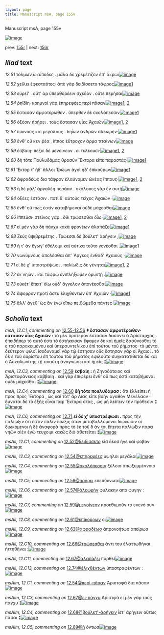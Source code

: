 ```yaml
---
layout: page
title: Manuscript msA, page 155v
---
```


Manuscript msA, page 155v

[![image](http://www.homermultitext.org/iipsrv?OBJ=IIP,1.0&FIF=/project/homer/pyramidal/deepzoom/hmt/vaimg/2017a/VA155VN_0657.tif&WID=100&CVT=JPEG)](http://www.homermultitext.org/ict2/?urn=urn:cite2:hmt:vaimg.2017a:VA155VN_0657)

prev:  [155r](../155r) | next:  [156r](../156r)

## *Iliad* text

*12.51* <a id="12.51"/> τόλμων ὠκύποδες . μάλα δὲ χρεμέτιζον ἐπ' ἄκρωι[![image](http://www.homermultitext.org/iipsrv?OBJ=IIP,1.0&FIF=/project/homer/pyramidal/deepzoom/hmt/vaimg/2017a/VA155VN_0657.tif&RGN=0.4935,0.2261,0.4414,0.0278&WID=1000&CVT=JPEG)](http://www.homermultitext.org/ict2/?urn=urn:cite2:hmt:vaimg.2017a:VA155VN_0657@0.4935,0.2261,0.4414,0.0278)

*12.52* <a id="12.52"/> χείλει ἐφεσταότες· ἀπὸ γὰρ δειδίσσετο τάφρος[![image](http://www.homermultitext.org/iipsrv?OBJ=IIP,1.0&FIF=/project/homer/pyramidal/deepzoom/hmt/vaimg/2017a/VA155VN_0657.tif&RGN=0.4955,0.2494,0.4154,0.0278&WID=1000&CVT=JPEG)](http://www.homermultitext.org/ict2/?urn=urn:cite2:hmt:vaimg.2017a:VA155VN_0657@0.4955,0.2494,0.4154,0.0278)[1](#msAil_12.C1)

*12.53* <a id="12.53"/> εὐρεῖ' . οὔτ' ὰρ ὑπερθορέειν σχεδὸν . οὔτε περῆσαι[![image](http://www.homermultitext.org/iipsrv?OBJ=IIP,1.0&FIF=/project/homer/pyramidal/deepzoom/hmt/vaimg/2017a/VA155VN_0657.tif&RGN=0.5045,0.2712,0.4274,0.0225&WID=1000&CVT=JPEG)](http://www.homermultitext.org/ict2/?urn=urn:cite2:hmt:vaimg.2017a:VA155VN_0657@0.5045,0.2712,0.4274,0.0225)

*12.54* <a id="12.54"/> ῥηϊδίη· κρημνοὶ γὰρ ἐπηρεφέες περὶ πᾶσαν[![image](http://www.homermultitext.org/iipsrv?OBJ=IIP,1.0&FIF=/project/homer/pyramidal/deepzoom/hmt/vaimg/2017a/VA155VN_0657.tif&RGN=0.5055,0.2893,0.4274,0.0225&WID=1000&CVT=JPEG)](http://www.homermultitext.org/ict2/?urn=urn:cite2:hmt:vaimg.2017a:VA155VN_0657@0.5055,0.2893,0.4274,0.0225)[1](#msAil_12.C3), [2](#msAil_12.C2)

*12.55* <a id="12.55"/> ἕστασαν ἀμφοτέρωθεν . ὕπερθεν δὲ σκολόπεσσιν[![image](http://www.homermultitext.org/iipsrv?OBJ=IIP,1.0&FIF=/project/homer/pyramidal/deepzoom/hmt/vaimg/2017a/VA155VN_0657.tif&RGN=0.5045,0.3088,0.4274,0.0225&WID=1000&CVT=JPEG)](http://www.homermultitext.org/ict2/?urn=urn:cite2:hmt:vaimg.2017a:VA155VN_0657@0.5045,0.3088,0.4274,0.0225)[1](#msAil_12.C4)

*12.56* <a id="12.56"/> ὀξέσιν ἠρήρει . τοὺς ἔστασαν υἷες Ἀχαιῶν[![image](http://www.homermultitext.org/iipsrv?OBJ=IIP,1.0&FIF=/project/homer/pyramidal/deepzoom/hmt/vaimg/2017a/VA155VN_0657.tif&RGN=0.4925,0.3261,0.4274,0.0225&WID=1000&CVT=JPEG)](http://www.homermultitext.org/ict2/?urn=urn:cite2:hmt:vaimg.2017a:VA155VN_0657@0.4925,0.3261,0.4274,0.0225)[1](#msA_12.C2), [2](#msAil_12.C5)

*12.57* <a id="12.57"/> πυκνοὺς καὶ μεγάλους . δηΐων ἀνδρῶν ἀλεωρήν·[![image](http://www.homermultitext.org/iipsrv?OBJ=IIP,1.0&FIF=/project/homer/pyramidal/deepzoom/hmt/vaimg/2017a/VA155VN_0657.tif&RGN=0.4985,0.3449,0.4384,0.0225&WID=1000&CVT=JPEG)](http://www.homermultitext.org/ict2/?urn=urn:cite2:hmt:vaimg.2017a:VA155VN_0657@0.4985,0.3449,0.4384,0.0225)[1](#msAil_12.C6)

*12.58* <a id="12.58"/> ἔνθ' οὔ κεν ῥέα , ἵ̈ππος ἐΰτροχον ἅρμα τιταίνων[![image](http://www.homermultitext.org/iipsrv?OBJ=IIP,1.0&FIF=/project/homer/pyramidal/deepzoom/hmt/vaimg/2017a/VA155VN_0657.tif&RGN=0.5005,0.3636,0.4384,0.0225&WID=1000&CVT=JPEG)](http://www.homermultitext.org/ict2/?urn=urn:cite2:hmt:vaimg.2017a:VA155VN_0657@0.5005,0.3636,0.4384,0.0225)

*12.59* <a id="12.59"/> ἐσβαίη· πεζοὶ δὲ μενοίνεον . εἰ τελέουσι·[![image](http://www.homermultitext.org/iipsrv?OBJ=IIP,1.0&FIF=/project/homer/pyramidal/deepzoom/hmt/vaimg/2017a/VA155VN_0657.tif&RGN=0.4955,0.3839,0.4384,0.0225&WID=1000&CVT=JPEG)](http://www.homermultitext.org/ict2/?urn=urn:cite2:hmt:vaimg.2017a:VA155VN_0657@0.4955,0.3839,0.4384,0.0225)[1](#msAil_12.C7), [2](#msA_12.C3)

*12.60* <a id="12.60"/> δὴ τότε Πουλυδάμας θρασὺν Ἕκτορα εῖπε παραστάς·[![image](http://www.homermultitext.org/iipsrv?OBJ=IIP,1.0&FIF=/project/homer/pyramidal/deepzoom/hmt/vaimg/2017a/VA155VN_0657.tif&RGN=0.4935,0.4005,0.4474,0.0248&WID=1000&CVT=JPEG)](http://www.homermultitext.org/ict2/?urn=urn:cite2:hmt:vaimg.2017a:VA155VN_0657@0.4935,0.4005,0.4474,0.0248)[1](#msA_12.C4)

*12.61* <a id="12.61"/> Ἕκτορ τ' ἢδ' ἄλλοι Τρώων ἀγοὶ ἠδ' ἐπίκούρων[![image](http://www.homermultitext.org/iipsrv?OBJ=IIP,1.0&FIF=/project/homer/pyramidal/deepzoom/hmt/vaimg/2017a/VA155VN_0657.tif&RGN=0.4955,0.42,0.4474,0.0248&WID=1000&CVT=JPEG)](http://www.homermultitext.org/ict2/?urn=urn:cite2:hmt:vaimg.2017a:VA155VN_0657@0.4955,0.42,0.4474,0.0248)[1](#msAil_12.C8)

*12.62* <a id="12.62"/> ἀφραδέως δια τάφρον ἐλαύνομεν ὠκέας ἵππους·[![image](http://www.homermultitext.org/iipsrv?OBJ=IIP,1.0&FIF=/project/homer/pyramidal/deepzoom/hmt/vaimg/2017a/VA155VN_0657.tif&RGN=0.4935,0.441,0.4484,0.0255&WID=1000&CVT=JPEG)](http://www.homermultitext.org/ict2/?urn=urn:cite2:hmt:vaimg.2017a:VA155VN_0657@0.4935,0.441,0.4484,0.0255)[1](#msAim_12.C2), [2](#msAil_12.C9)

*12.63* <a id="12.63"/> ἡ δὲ μάλ' ἀργαλέη περάαν . σκόλοπες γὰρ ἐν αυτῇ[![image](http://www.homermultitext.org/iipsrv?OBJ=IIP,1.0&FIF=/project/homer/pyramidal/deepzoom/hmt/vaimg/2017a/VA155VN_0657.tif&RGN=0.4955,0.4576,0.4484,0.0255&WID=1000&CVT=JPEG)](http://www.homermultitext.org/ict2/?urn=urn:cite2:hmt:vaimg.2017a:VA155VN_0657@0.4955,0.4576,0.4484,0.0255)

*12.64* <a id="12.64"/> ὀξέες ἑστᾶσιν . ποτὶ δ' αὐτοὺς τεῖχος Ἀχαιῶν ·[![image](http://www.homermultitext.org/iipsrv?OBJ=IIP,1.0&FIF=/project/homer/pyramidal/deepzoom/hmt/vaimg/2017a/VA155VN_0657.tif&RGN=0.4945,0.4786,0.4484,0.0255&WID=1000&CVT=JPEG)](http://www.homermultitext.org/ict2/?urn=urn:cite2:hmt:vaimg.2017a:VA155VN_0657@0.4945,0.4786,0.4484,0.0255)

*12.65* <a id="12.65"/> ἔνθ' οὔ πως ἐστὶν καταβήμεναι οὐδὲ μάχεσθαι[![image](http://www.homermultitext.org/iipsrv?OBJ=IIP,1.0&FIF=/project/homer/pyramidal/deepzoom/hmt/vaimg/2017a/VA155VN_0657.tif&RGN=0.4965,0.4951,0.4484,0.0255&WID=1000&CVT=JPEG)](http://www.homermultitext.org/ict2/?urn=urn:cite2:hmt:vaimg.2017a:VA155VN_0657@0.4965,0.4951,0.4484,0.0255)

*12.66* <a id="12.66"/> ἱ̈ππεῦσι· στεῖνος γὰρ . ὅθι τρώσεσθαι ὀΐω·[![image](http://www.homermultitext.org/iipsrv?OBJ=IIP,1.0&FIF=/project/homer/pyramidal/deepzoom/hmt/vaimg/2017a/VA155VN_0657.tif&RGN=0.4735,0.5184,0.4144,0.0255&WID=1000&CVT=JPEG)](http://www.homermultitext.org/ict2/?urn=urn:cite2:hmt:vaimg.2017a:VA155VN_0657@0.4735,0.5184,0.4144,0.0255)[1](#msA_12.C5), [2](#msAil_12.C10)

*12.67* <a id="12.67"/> εἰ μὲν γὰρ δὴ πάγχυ κακὰ φρονέων ἀλαπάζει[![image](http://www.homermultitext.org/iipsrv?OBJ=IIP,1.0&FIF=/project/homer/pyramidal/deepzoom/hmt/vaimg/2017a/VA155VN_0657.tif&RGN=0.4955,0.5304,0.4354,0.0293&WID=1000&CVT=JPEG)](http://www.homermultitext.org/ict2/?urn=urn:cite2:hmt:vaimg.2017a:VA155VN_0657@0.4955,0.5304,0.4354,0.0293)[1](#msAil_12.C11)

*12.68* <a id="12.68"/> Ζεὺς ὑψιβρεμέτης . Τρώεσσι δὲ βούλετ' ἀρήγειν ,[![image](http://www.homermultitext.org/iipsrv?OBJ=IIP,1.0&FIF=/project/homer/pyramidal/deepzoom/hmt/vaimg/2017a/VA155VN_0657.tif&RGN=0.4955,0.5522,0.4354,0.0293&WID=1000&CVT=JPEG)](http://www.homermultitext.org/ict2/?urn=urn:cite2:hmt:vaimg.2017a:VA155VN_0657@0.4955,0.5522,0.4354,0.0293)

*12.69* <a id="12.69"/> ῆ τ' ὰν ἔγωγ' ἐθέλοιμι καὶ αὐτίκα τοῦτο γενέσθαι .[![image](http://www.homermultitext.org/iipsrv?OBJ=IIP,1.0&FIF=/project/homer/pyramidal/deepzoom/hmt/vaimg/2017a/VA155VN_0657.tif&RGN=0.4935,0.5695,0.4354,0.0293&WID=1000&CVT=JPEG)](http://www.homermultitext.org/ict2/?urn=urn:cite2:hmt:vaimg.2017a:VA155VN_0657@0.4935,0.5695,0.4354,0.0293)[1](#msAim_12.C5)

*12.70* <a id="12.70"/> νωνύμνους ἀπολέσθαι ἀπ' Ἄργεος ἐνθάδ' Ἀχαιούς ·[![image](http://www.homermultitext.org/iipsrv?OBJ=IIP,1.0&FIF=/project/homer/pyramidal/deepzoom/hmt/vaimg/2017a/VA155VN_0657.tif&RGN=0.4975,0.5905,0.4394,0.0293&WID=1000&CVT=JPEG)](http://www.homermultitext.org/ict2/?urn=urn:cite2:hmt:vaimg.2017a:VA155VN_0657@0.4975,0.5905,0.4394,0.0293)

*12.71* <a id="12.71"/> εἰ δέ χ' ὑποστρέψωσι . παλίωξις δὲ γένηται[![image](http://www.homermultitext.org/iipsrv?OBJ=IIP,1.0&FIF=/project/homer/pyramidal/deepzoom/hmt/vaimg/2017a/VA155VN_0657.tif&RGN=0.4875,0.6071,0.4074,0.0293&WID=1000&CVT=JPEG)](http://www.homermultitext.org/ict2/?urn=urn:cite2:hmt:vaimg.2017a:VA155VN_0657@0.4875,0.6071,0.4074,0.0293)[1](#msA_12.C6), [2](#msAil_12.C12)

*12.72* <a id="12.72"/> ἐκ νηῶν . καὶ τάφρῳ ἐνιπλήξωμεν ὀρυκτῇ .[![image](http://www.homermultitext.org/iipsrv?OBJ=IIP,1.0&FIF=/project/homer/pyramidal/deepzoom/hmt/vaimg/2017a/VA155VN_0657.tif&RGN=0.4935,0.6319,0.4424,0.0233&WID=1000&CVT=JPEG)](http://www.homermultitext.org/ict2/?urn=urn:cite2:hmt:vaimg.2017a:VA155VN_0657@0.4935,0.6319,0.4424,0.0233)

*12.73* <a id="12.73"/> οὐκέτ' ἔπειτ' ὀίω οὐδ' ἄγγελον ἀπονέεσθαι[![image](http://www.homermultitext.org/iipsrv?OBJ=IIP,1.0&FIF=/project/homer/pyramidal/deepzoom/hmt/vaimg/2017a/VA155VN_0657.tif&RGN=0.4965,0.6484,0.4424,0.0233&WID=1000&CVT=JPEG)](http://www.homermultitext.org/ict2/?urn=urn:cite2:hmt:vaimg.2017a:VA155VN_0657@0.4965,0.6484,0.4424,0.0233)

*12.74* <a id="12.74"/> ἄψορρον προτὶ ἄστυ ἐλιχθέντων ὑπ' Ἀχαιῶν ·[![image](http://www.homermultitext.org/iipsrv?OBJ=IIP,1.0&FIF=/project/homer/pyramidal/deepzoom/hmt/vaimg/2017a/VA155VN_0657.tif&RGN=0.4855,0.6657,0.4424,0.0233&WID=1000&CVT=JPEG)](http://www.homermultitext.org/ict2/?urn=urn:cite2:hmt:vaimg.2017a:VA155VN_0657@0.4855,0.6657,0.4424,0.0233)[1](#msAil_12.C13)

*12.75* <a id="12.75"/> ἂλλ' άγεθ' ὡς ἂν ἐγὼ εἴπω πειθώμεθα πάντες·[![image](http://www.homermultitext.org/iipsrv?OBJ=IIP,1.0&FIF=/project/homer/pyramidal/deepzoom/hmt/vaimg/2017a/VA155VN_0657.tif&RGN=0.4915,0.686,0.4424,0.0233&WID=1000&CVT=JPEG)](http://www.homermultitext.org/ict2/?urn=urn:cite2:hmt:vaimg.2017a:VA155VN_0657@0.4915,0.686,0.4424,0.0233)

## *Scholia* text

*msA, 12.C1, commenting on* [12.55-12.56](#12.55-12.56)  <a id="msA_12.C1"/> **‡ ἕστασαν ἀμφοτέρωθεν· εστασαν υἷες Αχαιῶν :** τὸ μὲν πρότερον ἕστασαν δασύνει ὁ Ἀρίσταρχος . ἐπειδήπερ τὸ αὐτὸ ἐστι τὸ ἑστήκεισαν ἔφαμεν δὲ καὶ ἡμεῖς δασύνεσθαι τὸ ε τοῦ παρακειμένου καὶ ὑπερσυντελίκου ἐπὶ τούτου τοῦ ῥήματος· τὸ μέντοι δεύτερον ψιλοῖ ἰσοδυναμεῖ γὰρ τῷ ἔστησαν οὓς ἔστησαν γὰρ οἱ Ἀχαιοί . τὸ δὲ ε τοῦ ἀορίστου ἐπ τούτου τοῦ ῥήματος εψιλοῦτο συγκατατίθεται δὲ καὶ ὁ Ἀσκαλωνίτης τῇ τοιαύτη ἀναγνώσει καὶ ἡμεῖς ⁑[![image](http://www.homermultitext.org/iipsrv?OBJ=IIP,1.0&FIF=/project/homer/pyramidal/deepzoom/hmt/vaimg/2017a/VA155VN_0657.tif&RGN=0.2262,0.2998,0.2342,0.1345&WID=1000&CVT=JPEG)](http://www.homermultitext.org/ict2/?urn=urn:cite2:hmt:vaimg.2017a:VA155VN_0657@0.2262,0.2998,0.2342,0.1345)

*msA, 12.C3, commenting on* [12.59](#12.59)  <a id="msA_12.C3"/> **ἐσβαίη :** ἡ Ζηνοδότειος καὶ Ἀριστοφάνειος καββαίη . καὶ γὰρ ἐπιφέρει ἔνθ' οὔ πως ἐστὶ καταβήμεναι οὐδὲ μάχεσθαι ⁑[![image](http://www.homermultitext.org/iipsrv?OBJ=IIP,1.0&FIF=/project/homer/pyramidal/deepzoom/hmt/vaimg/2017a/VA155VN_0657.tif&RGN=0.2362,0.4771,0.2212,0.0413&WID=1000&CVT=JPEG)](http://www.homermultitext.org/ict2/?urn=urn:cite2:hmt:vaimg.2017a:VA155VN_0657@0.2362,0.4771,0.2212,0.0413)

*msA, 12.C4, commenting on* [12.60](#12.60)  <a id="msA_12.C4"/> **δὴ τότε πουλυδάμασ :** ὅτι ἐλλείπει ἡ προς πρὸς Ἕκτορα , ὡς καὶ τότ' ἄρ Αἴας εἶπε βοὴν ἀγαθὸν Μενέλαον · δύναται δὲ τὸ ἑξῆς εἶναι παρ Ἕκτορα στὰς , ὡς μὴ λείπειν τὴν πρόθεσιν ⁑[![image](http://www.homermultitext.org/iipsrv?OBJ=IIP,1.0&FIF=/project/homer/pyramidal/deepzoom/hmt/vaimg/2017a/VA155VN_0657.tif&RGN=0.2362,0.5109,0.2212,0.0646&WID=1000&CVT=JPEG)](http://www.homermultitext.org/ict2/?urn=urn:cite2:hmt:vaimg.2017a:VA155VN_0657@0.2362,0.5109,0.2212,0.0646)

*msA, 12.C6, commenting on* [12.71](#12.71)  <a id="msA_12.C6"/> **εἰ δέ χ' ὑποστρέψωσι .** προς τὴν παλίωξιν ὅτι ἐστιν πάλιν δίωξις ὅταν μεταβαλλόμενοι διώκωσιν οἱ διωκόμενοι ἡ δὲ ἀναφορὰ πρὸς τὸ ἐκ τοῦ δ άν τοι ἔπειτα παλίωξιν παρα νηῶν αἰὲν ἐγὼ τευχοιμι κακῶς διὸ ἀθετεῖται ⁑[![image](http://www.homermultitext.org/iipsrv?OBJ=IIP,1.0&FIF=/project/homer/pyramidal/deepzoom/hmt/vaimg/2017a/VA155VN_0657.tif&RGN=0.2417,0.6949,0.5919,0.0533&WID=1000&CVT=JPEG)](http://www.homermultitext.org/ict2/?urn=urn:cite2:hmt:vaimg.2017a:VA155VN_0657@0.2417,0.6949,0.5919,0.0533)

*msAil, 12.C1, commenting on* [12.52@δειδίσσετο](#12.52@δειδίσσετο)  <a id="msAil_12.C1"/> εἱσ δέοσ ῆγε καί φοβον[![image](http://www.homermultitext.org/iipsrv?OBJ=IIP,1.0&FIF=/project/homer/pyramidal/deepzoom/hmt/vaimg/2017a/VA155VN_0657.tif&RGN=0.716,0.2467,0.0755,0.0101&WID=1000&CVT=JPEG)](http://www.homermultitext.org/ict2/?urn=urn:cite2:hmt:vaimg.2017a:VA155VN_0657@0.716,0.2467,0.0755,0.0101)

*msAil, 12.C3, commenting on* [12.54@ἐπηρεφέεσ](#12.54@ἐπηρεφέεσ)  <a id="msAil_12.C3"/> ὑψηλοι μεγάλοι[![image](http://www.homermultitext.org/iipsrv?OBJ=IIP,1.0&FIF=/project/homer/pyramidal/deepzoom/hmt/vaimg/2017a/VA155VN_0657.tif&RGN=0.715,0.2848,0.0724,0.0133&WID=1000&CVT=JPEG)](http://www.homermultitext.org/ict2/?urn=urn:cite2:hmt:vaimg.2017a:VA155VN_0657@0.715,0.2848,0.0724,0.0133)

*msAil, 12.C4, commenting on* [12.55@σκολόπεσσιν](#12.55@σκολόπεσσιν)  <a id="msAil_12.C4"/> ξύλοισ ἀπωξυμμέννοιο[![image](http://www.homermultitext.org/iipsrv?OBJ=IIP,1.0&FIF=/project/homer/pyramidal/deepzoom/hmt/vaimg/2017a/VA155VN_0657.tif&RGN=0.8343,0.3038,0.1001,0.0096&WID=1000&CVT=JPEG)](http://www.homermultitext.org/ict2/?urn=urn:cite2:hmt:vaimg.2017a:VA155VN_0657@0.8343,0.3038,0.1001,0.0096)

*msAil, 12.C5, commenting on* [12.56@ἠρήρει](#12.56@ἠρήρει)  <a id="msAil_12.C5"/> επεπύκνωτο[![image](http://www.homermultitext.org/iipsrv?OBJ=IIP,1.0&FIF=/project/homer/pyramidal/deepzoom/hmt/vaimg/2017a/VA155VN_0657.tif&RGN=0.5788,0.3242,0.0541,0.0086&WID=1000&CVT=JPEG)](http://www.homermultitext.org/ict2/?urn=urn:cite2:hmt:vaimg.2017a:VA155VN_0657@0.5788,0.3242,0.0541,0.0086)

*msAil, 12.C6, commenting on* [12.57@ἀλεωρήν](#12.57@ἀλεωρήν)  <a id="msAil_12.C6"/> φυλακην απο φυγην :[![image](http://www.homermultitext.org/iipsrv?OBJ=IIP,1.0&FIF=/project/homer/pyramidal/deepzoom/hmt/vaimg/2017a/VA155VN_0657.tif&RGN=0.8699,0.3341,0.0627,0.017&WID=1000&CVT=JPEG)](http://www.homermultitext.org/ict2/?urn=urn:cite2:hmt:vaimg.2017a:VA155VN_0657@0.8699,0.3341,0.0627,0.017)

*msAil, 12.C7, commenting on* [12.59@μενοίνεον](#12.59@μενοίνεον)  <a id="msAil_12.C7"/> προεθυμοῦν το ενενό ουν[![image](http://www.homermultitext.org/iipsrv?OBJ=IIP,1.0&FIF=/project/homer/pyramidal/deepzoom/hmt/vaimg/2017a/VA155VN_0657.tif&RGN=0.664,0.3805,0.1071,0.0107&WID=1000&CVT=JPEG)](http://www.homermultitext.org/ict2/?urn=urn:cite2:hmt:vaimg.2017a:VA155VN_0657@0.664,0.3805,0.1071,0.0107)

*msAil, 12.C8, commenting on* [12.61@ἐπίκούρων](#12.61@ἐπίκούρων)  <a id="msAil_12.C8"/> οι[![image](http://www.homermultitext.org/iipsrv?OBJ=IIP,1.0&FIF=/project/homer/pyramidal/deepzoom/hmt/vaimg/2017a/VA155VN_0657.tif&RGN=0.8964,0.4239,0.0098,0.0072&WID=1000&CVT=JPEG)](http://www.homermultitext.org/ict2/?urn=urn:cite2:hmt:vaimg.2017a:VA155VN_0657@0.8964,0.4239,0.0098,0.0072)

*msAil, 12.C9, commenting on* [12.62@ἀφραδέωσ](#12.62@ἀφραδέωσ)  <a id="msAil_12.C9"/> ἀπρονοήτωσ ἀπείρωσ[![image](http://www.homermultitext.org/iipsrv?OBJ=IIP,1.0&FIF=/project/homer/pyramidal/deepzoom/hmt/vaimg/2017a/VA155VN_0657.tif&RGN=0.5267,0.4414,0.079,0.0092&WID=1000&CVT=JPEG)](http://www.homermultitext.org/ict2/?urn=urn:cite2:hmt:vaimg.2017a:VA155VN_0657@0.5267,0.4414,0.079,0.0092)

*msAil, 12.C10, commenting on* [12.66@τρώσεσθαι](#12.66@τρώσεσθαι)  <a id="msAil_12.C10"/> ἀντι του ἐλαττωθήναι ἡττηθῆναι :[![image](http://www.homermultitext.org/iipsrv?OBJ=IIP,1.0&FIF=/project/homer/pyramidal/deepzoom/hmt/vaimg/2017a/VA155VN_0657.tif&RGN=0.7413,0.5137,0.1219,0.009&WID=1000&CVT=JPEG)](http://www.homermultitext.org/ict2/?urn=urn:cite2:hmt:vaimg.2017a:VA155VN_0657@0.7413,0.5137,0.1219,0.009)

*msAil, 12.C11, commenting on* [12.67@άλαπἀζει](#12.67@άλαπἀζει)  <a id="msAil_12.C11"/> πορθεῖ[![image](http://www.homermultitext.org/iipsrv?OBJ=IIP,1.0&FIF=/project/homer/pyramidal/deepzoom/hmt/vaimg/2017a/VA155VN_0657.tif&RGN=0.859,0.5317,0.0249,0.01&WID=1000&CVT=JPEG)](http://www.homermultitext.org/ict2/?urn=urn:cite2:hmt:vaimg.2017a:VA155VN_0657@0.859,0.5317,0.0249,0.01)

*msAil, 12.C13, commenting on* [12.74@ἐλιχθέντων](#12.74@ἐλιχθέντων)  <a id="msAil_12.C13"/> ὑποστραφέντων :[![image](http://www.homermultitext.org/iipsrv?OBJ=IIP,1.0&FIF=/project/homer/pyramidal/deepzoom/hmt/vaimg/2017a/VA155VN_0657.tif&RGN=0.7175,0.6641,0.0588,0.0097&WID=1000&CVT=JPEG)](http://www.homermultitext.org/ict2/?urn=urn:cite2:hmt:vaimg.2017a:VA155VN_0657@0.7175,0.6641,0.0588,0.0097)

*msAim, 12.C1, commenting on* [12.54@περὶ-πᾶσαν](#12.54@περὶ-πᾶσαν)  <a id="msAim_12.C1"/> Ἀριστοφά δια πᾶσαν[![image](http://www.homermultitext.org/iipsrv?OBJ=IIP,1.0&FIF=/project/homer/pyramidal/deepzoom/hmt/vaimg/2017a/VA155VN_0657.tif&RGN=0.4505,0.29,0.0531,0.0285&WID=1000&CVT=JPEG)](http://www.homermultitext.org/ict2/?urn=urn:cite2:hmt:vaimg.2017a:VA155VN_0657@0.4505,0.29,0.0531,0.0285)

*msAim, 12.C3, commenting on* [12.67@εἰ-πάγχυ](#12.67@εἰ-πάγχυ)  <a id="msAim_12.C3"/> Ἀριστφά εἰ μὲν γὰρ τοὺς παγχυ ⁑[![image](http://www.homermultitext.org/iipsrv?OBJ=IIP,1.0&FIF=/project/homer/pyramidal/deepzoom/hmt/vaimg/2017a/VA155VN_0657.tif&RGN=0.4434,0.5372,0.0661,0.0316&WID=1000&CVT=JPEG)](http://www.homermultitext.org/ict2/?urn=urn:cite2:hmt:vaimg.2017a:VA155VN_0657@0.4434,0.5372,0.0661,0.0316)

*msAim, 12.C4, commenting on* [12.68@βούλετ'-ἀρήγειν](#12.68@βούλετ'-ἀρήγειν)  <a id="msAim_12.C4"/> ΐετ' ἀρήγειν οὕτως πᾶσαι ⁑[![image](http://www.homermultitext.org/iipsrv?OBJ=IIP,1.0&FIF=/project/homer/pyramidal/deepzoom/hmt/vaimg/2017a/VA155VN_0657.tif&RGN=0.4364,0.565,0.0671,0.0218&WID=1000&CVT=JPEG)](http://www.homermultitext.org/ict2/?urn=urn:cite2:hmt:vaimg.2017a:VA155VN_0657@0.4364,0.565,0.0671,0.0218)

*msAim, 12.C5, commenting on* [12.69@ῆ](#12.69@ῆ)  <a id="msAim_12.C5"/> ὀντωσ[![image](http://www.homermultitext.org/iipsrv?OBJ=IIP,1.0&FIF=/project/homer/pyramidal/deepzoom/hmt/vaimg/2017a/VA155VN_0657.tif&RGN=0.4775,0.5838,0.034,0.0113&WID=1000&CVT=JPEG)](http://www.homermultitext.org/ict2/?urn=urn:cite2:hmt:vaimg.2017a:VA155VN_0657@0.4775,0.5838,0.034,0.0113)